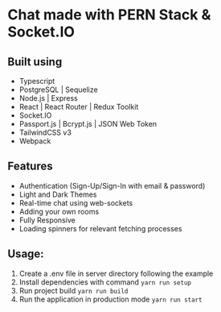 # Chat made with PERN Stack & Socket.IO

## Built using
* Typescript
* PostgreSQL | Sequelize
* Node.js | Express
* React | React Router | Redux Toolkit
* Socket.IO
* Passport.js | Bcrypt.js | JSON Web Token
* TailwindCSS v3
* Webpack

## Features
* Authentication (Sign-Up/Sign-In with email & password)
* Light and Dark Themes
* Real-time chat using web-sockets
* Adding your own rooms
* Fully Responsive
* Loading spinners for relevant fetching processes

## Usage:
1. Create a .env file in server directory following the example
2. Install dependencies with command `yarn run setup`
3. Run project build `yarn run build`
4. Run the application in production mode `yarn run start`
